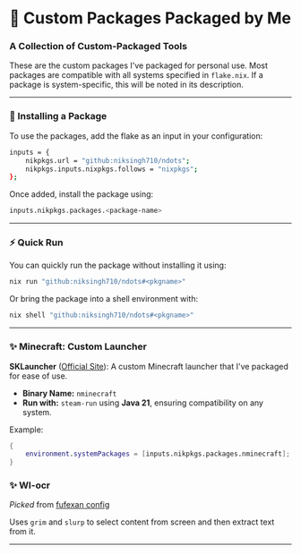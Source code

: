 # 🚀 Custom Packages Packaged by Me

### A Collection of Custom-Packaged Tools

These are the custom packages I've packaged for personal use.
Most packages are compatible with all systems specified in `flake.nix`. If a package is system-specific, this will be noted in its description.

---

### 🔨 Installing a Package

To use the packages, add the flake as an input in your configuration:

```bash
inputs = {
    nikpkgs.url = "github:niksingh710/ndots";
    nikpkgs.inputs.nixpkgs.follows = "nixpkgs";
};
```

Once added, install the package using:

```bash
inputs.nikpkgs.packages.<package-name>
```

---

### ⚡ Quick Run

You can quickly run the package without installing it using:

```bash
nix run "github:niksingh710/ndots#<pkgname>"
```

Or bring the package into a shell environment with:

```bash
nix shell "github:niksingh710/ndots#<pkgname>"
```

---

### ✨ Minecraft: Custom Launcher

**SKLauncher** ([Official Site](https://skmedix.pl/)):
A custom Minecraft launcher that I've packaged for ease of use.

- **Binary Name:** `nminecraft`
- **Run with:** `steam-run` using **Java 21**, ensuring compatibility on any system.

Example:
```nix
{
    environment.systemPackages = [inputs.nikpkgs.packages.nminecraft];
}
```

### ✨ Wl-ocr

*Picked* from [fufexan config](https://github.com/fufexan)

Uses `grim` and `slurp` to select content from screen and then extract text from it.

---
